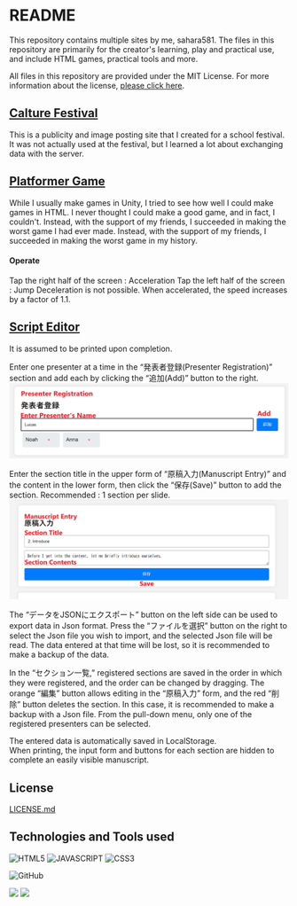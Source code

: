 # README

This repository contains multiple sites by me, sahara581.
The files in this repository are primarily for the creator's learning, play and practical use, and include HTML games, practical tools and more.

All files in this repository are provided under the MIT License. For more information about the license, [please click here](#chap-license).

## [Calture Festival](https://sahara581.github.io/site/CF/CultureFestivalTopPage.html)
This is a publicity and image posting site that I created for a school festival.
It was not actually used at the festival, but I learned a lot about exchanging data with the server.

## [Platformer Game](https://sahara581.github.io/site/PlatformerGame/index.html)
While I usually make games in Unity, I tried to see how well I could make games in HTML.
I never thought I could make a good game, and in fact, I couldn't.
Instead, with the support of my friends, I succeeded in making the worst game I had ever made.
Instead, with the support of my friends, I succeeded in making the worst game in my history.
#### Operate
Tap the right half of the screen : Acceleration
Tap the left half of the screen : Jump
Deceleration is not possible. When accelerated, the speed increases by a factor of 1.1.

## [Script Editor](https://sahara581.github.io/site/Script/index.html)
It is assumed to be printed upon completion.<br>

Enter one presenter at a time in the “発表者登録(Presenter Registration)” section and add each by clicking the “追加(Add)” button to the right.<br>
![](ReadMeMaterial/ScreenShot_ScirptEditor_PresenterRegistration.png)

Enter the section title in the upper form of “原稿入力(Manuscript Entry)” and the content in the lower form, then click the “保存(Save)” button to add the section.
Recommended : 1 section per slide.<br>
![](ReadMeMaterial/ScreenShot_ScirptEditor_ManuscriptEntry.png)

The “データをJSONにエクスポート” button on the left side can be used to export data in Json format. Press the “ファイルを選択” button on the right to select the Json file you wish to import, and the selected Json file will be read. The data entered at that time will be lost, so it is recommended to make a backup of the data.

In the “セクション一覧,” registered sections are saved in the order in which they were registered, and the order can be changed by dragging. The orange “編集” button allows editing in the “原稿入力” form, and the red “削除” button deletes the section. In this case, it is recommended to make a backup with a Json file. From the pull-down menu, only one of the registered presenters can be selected.

The entered data is automatically saved in LocalStorage.<br>
When printing, the input form and buttons for each section are hidden to complete an easily visible manuscript.


<a name="chap-license"></a>
## License
[LICENSE.md](../main/LICENSE)


## Technologies and Tools used
![HTML5](https://img.shields.io/badge/-HTML5-303030.svg?logo=html5&style=for-the-badge)
![JAVASCRIPT](https://img.shields.io/badge/-Javascript-303030.svg?logo=javascript&style=for-the-badge)
![CSS3](https://img.shields.io/badge/-Css3-303030.svg?logo=css3&style=for-the-badge)

![GitHub](https://img.shields.io/badge/-GitHub-303030.svg?logo=GITHUB&style=for-the-badge)

![](https://img.shields.io/badge/--303030.svg?logo=&style=for-the-badge)
![](https://img.shields.io/badge/--303030.svg?logo=&style=for-the-badge)
